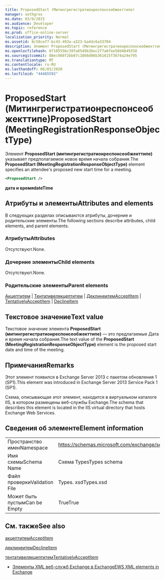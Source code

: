 ```yaml
---
title: ProposedStart (Митингрегистратионреспонсеобжекттипе)
manager: sethgros
ms.date: 03/9/2015
ms.audience: Developer
ms.topic: reference
ms.prod: office-online-server
localization_priority: Normal
ms.assetid: 8c58cef7-bc43-493a-a323-ba4dc6a33704
description: Элемент ProposedStart (Митингрегистратионреспонсеобжекттипе) указывает предполагаемое новое время начала собрания.
ms.openlocfilehash: 6f105556c39fa6549b3bec2f7a6fee50d4049358
ms.sourcegitcommit: 88ec988f2bb67c1866d06b361615f3674a24e795
ms.translationtype: MT
ms.contentlocale: ru-RU
ms.lasthandoff: 06/03/2020
ms.locfileid: "44465592"
---
```

# <a name="proposedstart-meetingregistrationresponseobjecttype"></a><span data-ttu-id="69e20-103">ProposedStart (Митингрегистратионреспонсеобжекттипе)</span><span class="sxs-lookup"><span data-stu-id="69e20-103">ProposedStart (MeetingRegistrationResponseObjectType)</span></span>

<span data-ttu-id="69e20-104">Элемент **ProposedStart (митингрегистратионреспонсеобжекттипе)** указывает предполагаемое новое время начала собрания.</span><span class="sxs-lookup"><span data-stu-id="69e20-104">The **ProposedStart (MeetingRegistrationResponseObjectType)** element specifies an attendee's proposed new start time for a meeting.</span></span> 
  
```XML
<ProposedStart />
```

 <span data-ttu-id="69e20-105">**дата и время**</span><span class="sxs-lookup"><span data-stu-id="69e20-105">**dateTime**</span></span>
## <a name="attributes-and-elements"></a><span data-ttu-id="69e20-106">Атрибуты и элементы</span><span class="sxs-lookup"><span data-stu-id="69e20-106">Attributes and elements</span></span>

<span data-ttu-id="69e20-107">В следующих разделах описываются атрибуты, дочерние и родительские элементы.</span><span class="sxs-lookup"><span data-stu-id="69e20-107">The following sections describe attributes, child elements, and parent elements.</span></span>
  
### <a name="attributes"></a><span data-ttu-id="69e20-108">Атрибуты</span><span class="sxs-lookup"><span data-stu-id="69e20-108">Attributes</span></span>

<span data-ttu-id="69e20-109">Отсутствуют.</span><span class="sxs-lookup"><span data-stu-id="69e20-109">None.</span></span>
  
### <a name="child-elements"></a><span data-ttu-id="69e20-110">Дочерние элементы</span><span class="sxs-lookup"><span data-stu-id="69e20-110">Child elements</span></span>

<span data-ttu-id="69e20-111">Отсутствуют.</span><span class="sxs-lookup"><span data-stu-id="69e20-111">None.</span></span>
  
### <a name="parent-elements"></a><span data-ttu-id="69e20-112">Родительские элементы</span><span class="sxs-lookup"><span data-stu-id="69e20-112">Parent elements</span></span>

<span data-ttu-id="69e20-113">[Акцептитем](acceptitem.md)  |  [Тентативелякцептитем](tentativelyacceptitem.md)  |  [Деклинеитем](declineitem.md)</span><span class="sxs-lookup"><span data-stu-id="69e20-113">[AcceptItem](acceptitem.md) | [TentativelyAcceptItem](tentativelyacceptitem.md) | [DeclineItem](declineitem.md)</span></span>
  
## <a name="text-value"></a><span data-ttu-id="69e20-114">Текстовое значение</span><span class="sxs-lookup"><span data-stu-id="69e20-114">Text value</span></span>

<span data-ttu-id="69e20-115">Текстовое значение элемента **ProposedStart (митингрегистратионреспонсеобжекттипе)** — это предлагаемые Дата и время начала собрания.</span><span class="sxs-lookup"><span data-stu-id="69e20-115">The text value of the **ProposedStart (MeetingRegistrationResponseObjectType)** element is the proposed start date and time of the meeting.</span></span> 
  
## <a name="remarks"></a><span data-ttu-id="69e20-116">Примечания</span><span class="sxs-lookup"><span data-stu-id="69e20-116">Remarks</span></span>

<span data-ttu-id="69e20-117">Этот элемент появился в Exchange Server 2013 с пакетом обновления 1 (SP1).</span><span class="sxs-lookup"><span data-stu-id="69e20-117">This element was introduced in Exchange Server 2013 Service Pack 1 (SP1).</span></span>
  
<span data-ttu-id="69e20-118">Схема, описывающая этот элемент, находится в виртуальном каталоге IIS, в котором размещены веб-службы Exchange.</span><span class="sxs-lookup"><span data-stu-id="69e20-118">The schema that describes this element is located in the IIS virtual directory that hosts Exchange Web Services.</span></span>
  
## <a name="element-information"></a><span data-ttu-id="69e20-119">Сведения об элементе</span><span class="sxs-lookup"><span data-stu-id="69e20-119">Element information</span></span>

|||
|:-----|:-----|
|<span data-ttu-id="69e20-120">Пространство имен</span><span class="sxs-lookup"><span data-stu-id="69e20-120">Namespace</span></span>  <br/> |https://schemas.microsoft.com/exchange/services/2006/types  <br/> |
|<span data-ttu-id="69e20-121">Имя схемы</span><span class="sxs-lookup"><span data-stu-id="69e20-121">Schema Name</span></span>  <br/> |<span data-ttu-id="69e20-122">Схема Types</span><span class="sxs-lookup"><span data-stu-id="69e20-122">Types schema</span></span>  <br/> |
|<span data-ttu-id="69e20-123">Файл проверки</span><span class="sxs-lookup"><span data-stu-id="69e20-123">Validation File</span></span>  <br/> |<span data-ttu-id="69e20-124">Types. xsd</span><span class="sxs-lookup"><span data-stu-id="69e20-124">Types.xsd</span></span>  <br/> |
|<span data-ttu-id="69e20-125">Может быть пустым</span><span class="sxs-lookup"><span data-stu-id="69e20-125">Can be Empty</span></span>  <br/> |<span data-ttu-id="69e20-126">True</span><span class="sxs-lookup"><span data-stu-id="69e20-126">True</span></span>  <br/> |
   
## <a name="see-also"></a><span data-ttu-id="69e20-127">См. также</span><span class="sxs-lookup"><span data-stu-id="69e20-127">See also</span></span>



[<span data-ttu-id="69e20-128">акцептитем</span><span class="sxs-lookup"><span data-stu-id="69e20-128">AcceptItem</span></span>](acceptitem.md)
  
[<span data-ttu-id="69e20-129">деклинеитем</span><span class="sxs-lookup"><span data-stu-id="69e20-129">DeclineItem</span></span>](declineitem.md)
  
[<span data-ttu-id="69e20-130">тентативелякцептитем</span><span class="sxs-lookup"><span data-stu-id="69e20-130">TentativelyAcceptItem</span></span>](tentativelyacceptitem.md)


- [<span data-ttu-id="69e20-131">Элементы XML веб-служб Exchange в Exchange</span><span class="sxs-lookup"><span data-stu-id="69e20-131">EWS XML elements in Exchange</span></span>](ews-xml-elements-in-exchange.md)

